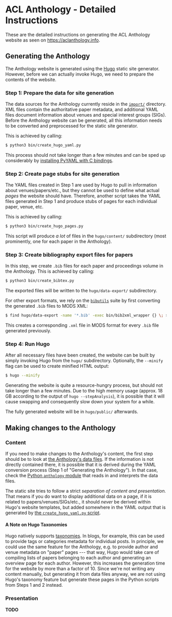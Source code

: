 # ACL Anthology - Detailed Instructions

These are the detailed instructions on generating the ACL Anthology website as
seen on <https://aclanthology.info>.


## Generating the Anthology

The Anthology website is generated using the [Hugo](https://gohugo.io) static
site generator.  However, before we can actually invoke Hugo, we need to prepare
the contents of the website.

### Step 1: Prepare the data for site generation

The data sources for the Anthology currently reside in the [`import/`](import/)
directory.  XML files contain the authoritative paper metadata, and additional
YAML files document information about venues and special interest groups (SIGs).
Before the Anthology website can be generated, all this information needs to be
converted and preprocessed for the static site generator.

This is achieved by calling:

```bash
$ python3 bin/create_hugo_yaml.py
```

This process should not take longer than a few minutes and can be sped up
considerably by [installing PyYAML with C
bindings](http://rmcgibbo.github.io/blog/2013/05/23/faster-yaml-parsing-with-libyaml/).

### Step 2: Create page stubs for site generation

The YAML files created in Step 1 are used by Hugo to pull in information about
venues/papers/etc., but they cannot be used to define what actual *pages* the
website should have.  Therefore, another script takes the YAML files generated
in Step 1 and produce stubs of pages for each individual paper, venue, etc.

This is achieved by calling:

```bash
$ python3 bin/create_hugo_pages.py
```

This script will produce *a lot* of files in the `hugo/content/` subdirectory
(most prominently, one for each paper in the Anthology).

### Step 3: Create bibliography export files for papers

In this step, we create `.bib` files for each paper and proceedings volume in
the Anthology.  This is achieved by calling:

```bash
$ python3 bin/create_bibtex.py
```

The exported files will be written to the `hugo/data-export/` subdirectory.

For other export formats, we rely on the
[`bibutils`](https://sourceforge.net/p/bibutils/home/Bibutils/) suite by
first converting the generated `.bib` files to MODS XML:

```bash
$ find hugo/data-export -name '*.bib' -exec bin/bib2xml_wrapper {} \; >/dev/null
```

This creates a corresponding `.xml` file in MODS format for every `.bib` file
generated previously.

### Step 4: Run Hugo

After all necessary files have been created, the website can be built by simply
invoking Hugo from the `hugo/` subdirectory.  Optionally, the `--minify` flag
can be used to create minified HTML output:

```bash
$ hugo --minify
```

Generating the website is quite a resource-hungry process, but should not take
longer than a few minutes.  Due to the high memory usage (approx. 18 GB
according to the output of `hugo --stepAnalysis`), it is possible that it will
cause swapping and consequently slow down your system for a while.

The fully generated website will be in `hugo/public/` afterwards.


## Making changes to the Anthology

### Content

If you need to make changes to the Anthology's content, the first step should be
to look at [the Anthology's data files](import/).  If the information is not
directly contained there, it is possible that it is derived during the YAML
conversion process (Step 1 of "Generating the Anthology").  In that case, check
the [Python `anthology` module](bin/anthology/) that reads in and interprets the
data files.

The static site tries to follow a strict *separation of content and
presentation.* That means if you do want to display additional data on a page,
if it is related to papers/venues/SIGs/etc., it should *never* be derived within
Hugo's website templates, but added somewhere in the YAML output that is
generated by [the `create_hugo_yaml.py` script](bin/create_hugo_yaml.py).

#### A Note on Hugo Taxonomies

Hugo natively supports
[taxonomies](https://gohugo.io/content-management/taxonomies/).  In blogs, for
example, this can be used to provide tags or categories metadata for individual
posts.  In principle, we could use the same feature for the Anthology, e.g. to
provide author and venue metadata on "paper" pages --- that way, Hugo would take
care of compiling lists of papers belonging to each author and generating an
overview page for each author.  However, this increases the generation time for
the website by more than a factor of 10.  Since we're not writing any content
manually, but generating it from data files anyway, we are not using Hugo's
taxonomy feature but generate these pages in the Python scripts from Steps 1 and
2 instead.


### Presentation

**TODO**

